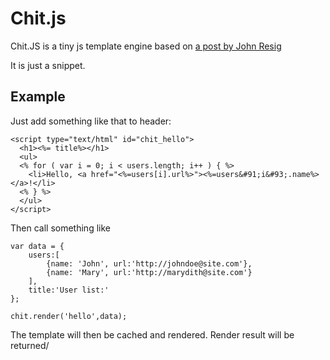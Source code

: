 Chit.js
===

Chit.JS is a tiny js template engine based on [a post by John Resig](http://ejohn.org/blog/javascript-micro-templating/)

It is just a snippet.

Example
---

Just add something like that to header:

    <script type="text/html" id="chit_hello">
      <h1><%= title%></h1>
      <ul>
      <% for ( var i = 0; i < users.length; i++ ) { %>
        <li>Hello, <a href="<%=users[i].url%>"><%=users&#91;i&#93;.name%></a>!</li>
      <% } %>
      </ul>
    </script>

Then call something like

    var data = {
        users:[
            {name: 'John', url:'http://johndoe@site.com'},
            {name: 'Mary', url:'http://marydith@site.com'}
        ],
        title:'User list:'
    };

    chit.render('hello',data);

The template will then be cached and rendered. Render result will be returned/